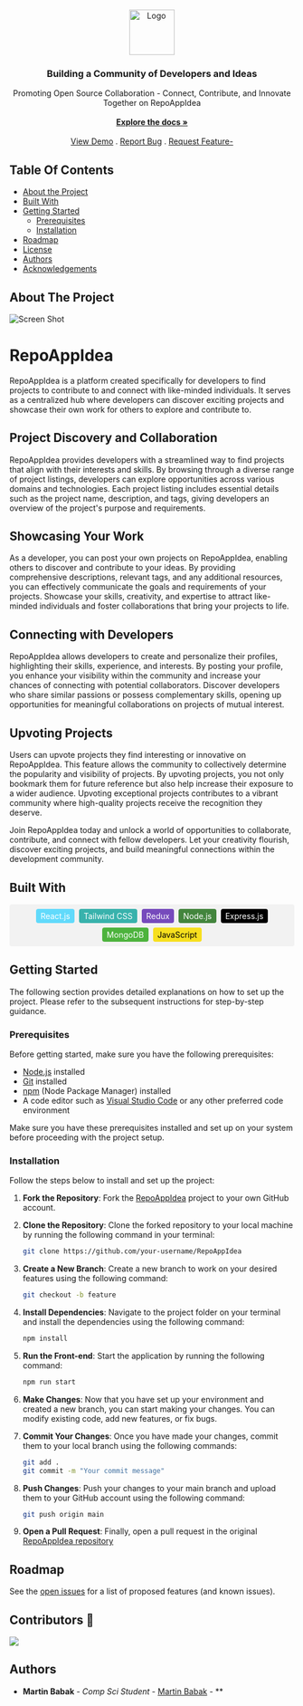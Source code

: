 <br/>
<p align="center">
  <a href="https://github.com/ShaanCoding/ReadME-Generator">
    <img src="https://github.com/martinyis/RepoAppIdea/blob/main/src/assets/logo_transparent.png?raw=true" alt="Logo" width="80" height="80">
  </a>

  <h3 align="center">Building a Community of Developers and Ideas</h3>

  <p align="center">
    Promoting Open Source Collaboration - Connect, Contribute, and Innovate Together on RepoAppIdea
    <br/>
    <br/>
    <a href="https://github.com/martinyis/RepoAppIdea"><strong>Explore the docs »</strong></a>
    <br/>
    <br/>
    <a href="https://github.com/martinyis/RepoAppIdea">View Demo</a>
    .
    <a href="https://github.com/martinyis/RepoAppIdea/issues">Report Bug</a>
    .
    <a href="https://github.com/martinyis/RepoAppIdea/issues">Request Feature-</a>
  </p>
</p>

## Table Of Contents

- [About the Project](#about-the-project)
- [Built With](#built-with)
- [Getting Started](#getting-started)
  - [Prerequisites](#prerequisites)
  - [Installation](#installation)
- [Roadmap](#roadmap)
- [License](#license)
- [Authors](#authors)
- [Acknowledgements](#acknowledgements)

## About The Project

![Screen Shot](https://github.com/martinyis/RepoAppIdea/blob/main/src/assets/design/starter-design-pic.png?raw=true)

# RepoAppIdea

RepoAppIdea is a platform created specifically for developers to find projects to contribute to and connect with like-minded individuals. It serves as a centralized hub where developers can discover exciting projects and showcase their own work for others to explore and contribute to.

## Project Discovery and Collaboration

RepoAppIdea provides developers with a streamlined way to find projects that align with their interests and skills. By browsing through a diverse range of project listings, developers can explore opportunities across various domains and technologies. Each project listing includes essential details such as the project name, description, and tags, giving developers an overview of the project's purpose and requirements.

## Showcasing Your Work

As a developer, you can post your own projects on RepoAppIdea, enabling others to discover and contribute to your ideas. By providing comprehensive descriptions, relevant tags, and any additional resources, you can effectively communicate the goals and requirements of your projects. Showcase your skills, creativity, and expertise to attract like-minded individuals and foster collaborations that bring your projects to life.

## Connecting with Developers

RepoAppIdea allows developers to create and personalize their profiles, highlighting their skills, experience, and interests. By posting your profile, you enhance your visibility within the community and increase your chances of connecting with potential collaborators. Discover developers who share similar passions or possess complementary skills, opening up opportunities for meaningful collaborations on projects of mutual interest.

## Upvoting Projects

Users can upvote projects they find interesting or innovative on RepoAppIdea. This feature allows the community to collectively determine the popularity and visibility of projects. By upvoting projects, you not only bookmark them for future reference but also help increase their exposure to a wider audience. Upvoting exceptional projects contributes to a vibrant community where high-quality projects receive the recognition they deserve.

Join RepoAppIdea today and unlock a world of opportunities to collaborate, contribute, and connect with fellow developers. Let your creativity flourish, discover exciting projects, and build meaningful connections within the development community.

## Built With

<div style="display: flex; flex-wrap: wrap; align-items: center; justify-content: center; gap: 8px; background-color: #f2f2f2; padding: 8px; border-radius: 4px;">
    <span style="background-color: #61DAFB; color: white; padding: 4px 8px; border-radius: 4px;">React.js</span>
    <span style="background-color: #38B2AC; color: white; padding: 4px 8px; border-radius: 4px;">Tailwind CSS</span>
    <span style="background-color: #764ABC; color: white; padding: 4px 8px; border-radius: 4px;">Redux</span>
    <span style="background-color: #43853D; color: white; padding: 4px 8px; border-radius: 4px;">Node.js</span>
    <span style="background-color: #000000; color: white; padding: 4px 8px; border-radius: 4px;">Express.js</span>
    <span style="background-color: #4DB33D; color: white; padding: 4px 8px; border-radius: 4px;">MongoDB</span>
    <span style="background-color: #F7DF1E; color: black; padding: 4px 8px; border-radius: 4px;">JavaScript</span>
</div>

## Getting Started

The following section provides detailed explanations on how to set up the project. Please refer to the subsequent instructions for step-by-step guidance.

### Prerequisites

Before getting started, make sure you have the following prerequisites:

- [Node.js](https://nodejs.org) installed
- [Git](https://git-scm.com) installed
- [npm](https://www.npmjs.com) (Node Package Manager) installed
- A code editor such as [Visual Studio Code](https://code.visualstudio.com) or any other preferred code environment

Make sure you have these prerequisites installed and set up on your system before proceeding with the project setup.

### Installation

Follow the steps below to install and set up the project:

1. **Fork the Repository**: Fork the [RepoAppIdea](https://github.com/martinyis/RepoAppIdea) project to your own GitHub account.

2. **Clone the Repository**: Clone the forked repository to your local machine by running the following command in your terminal:

   ```bash
   git clone https://github.com/your-username/RepoAppIdea
   ```

3. **Create a New Branch**: Create a new branch to work on your desired features using the following command:

   ```bash
   git checkout -b feature
   ```

4. **Install Dependencies**: Navigate to the project folder on your terminal and install the dependencies using the following command:

   ```bash
   npm install
   ```

5. **Run the Front-end**: Start the application by running the following command:

   ```bash
   npm run start
   ```

6. **Make Changes**: Now that you have set up your environment and created a new branch, you can start making your changes. You can modify existing code, add new features, or fix bugs.

7. **Commit Your Changes**: Once you have made your changes, commit them to your local branch using the following commands:

   ```bash
   git add .
   git commit -m "Your commit message"
   ```

8. **Push Changes**: Push your changes to your main branch and upload them to your GitHub account using the following command:

   ```bash
   git push origin main
   ```

9. **Open a Pull Request**: Finally, open a pull request in the original [RepoAppIdea repository](https://github.com/martinyis/RepoAppIdea/pulls)

## Roadmap

See the [open issues](https://github.com/martinyis/RepoAppIdea/issues) for a list of proposed features (and known issues).

## Contributors 🤝

<a href="https://github.com/martinyis/RepoAppIdea/graphs/contributors">
  <img src="https://contrib.rocks/image?repo=martinyis/RepoAppIdea" />
</a>

## Authors

- **Martin Babak** - _Comp Sci Student_ - [Martin Babak](https://github.com/martinyis) - \*\*
